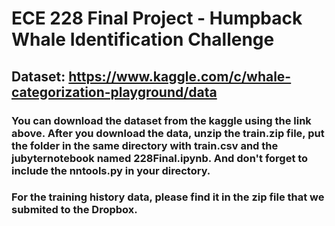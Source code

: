 # ECE 228 Final Project - Humpback Whale Identification Challenge 

## Dataset: https://www.kaggle.com/c/whale-categorization-playground/data

### You can download the dataset from the kaggle using the link above. After you download the data, unzip the train.zip file, put the folder in the same directory with train.csv and the jubyternotebook named 228Final.ipynb. And don't forget to include the nntools.py in your directory.

### For the training history data, please find it in the zip file that we submited to the Dropbox.


